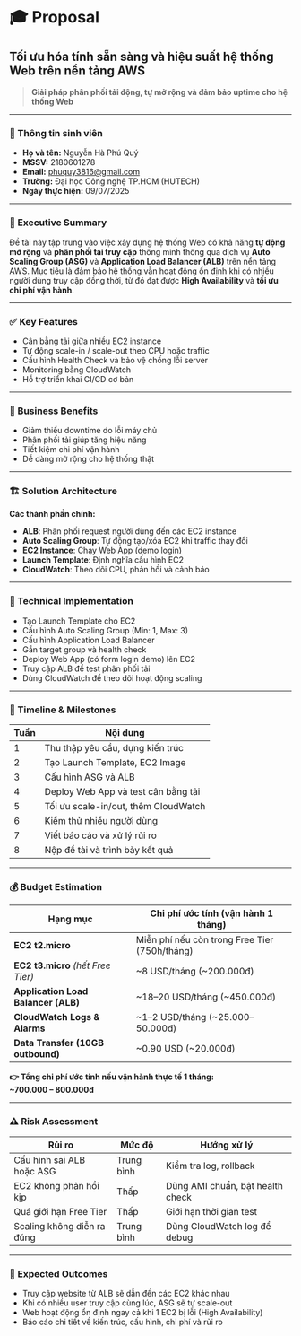 
# 🎓 Proposal  
## Tối ưu hóa tính sẵn sàng và hiệu suất hệ thống Web trên nền tảng AWS
> **Giải pháp phân phối tải động, tự mở rộng và đảm bảo uptime cho hệ thống Web**

---

### 📄 Thông tin sinh viên  
- **Họ và tên:** Nguyễn Hà Phú Quý  
- **MSSV:** 2180601278  
- **Email:** phuquy3816@gmail.com  
- **Trường:** Đại học Công nghệ TP.HCM (HUTECH)  
- **Ngày thực hiện:** 09/07/2025  

---

### 📄 Executive Summary  
Đề tài này tập trung vào việc xây dựng hệ thống Web có khả năng **tự động mở rộng** và **phân phối tải truy cập** thông minh thông qua dịch vụ **Auto Scaling Group (ASG)** và **Application Load Balancer (ALB)** trên nền tảng AWS. Mục tiêu là đảm bảo hệ thống vẫn hoạt động ổn định khi có nhiều người dùng truy cập đồng thời, từ đó đạt được **High Availability** và **tối ưu chi phí vận hành**.

---

### ✅ Key Features  
- Cân bằng tải giữa nhiều EC2 instance  
- Tự động scale-in / scale-out theo CPU hoặc traffic  
- Cấu hình Health Check và bảo vệ chống lỗi server  
- Monitoring bằng CloudWatch  
- Hỗ trợ triển khai CI/CD cơ bản  

---

### 💼 Business Benefits  
- Giảm thiểu downtime do lỗi máy chủ  
- Phân phối tải giúp tăng hiệu năng  
- Tiết kiệm chi phí vận hành  
- Dễ dàng mở rộng cho hệ thống thật  

---

### 🏗️ Solution Architecture  
**Các thành phần chính:**  
- **ALB**: Phân phối request người dùng đến các EC2 instance  
- **Auto Scaling Group**: Tự động tạo/xóa EC2 khi traffic thay đổi  
- **EC2 Instance**: Chạy Web App (demo login)  
- **Launch Template**: Định nghĩa cấu hình EC2  
- **CloudWatch**: Theo dõi CPU, phản hồi và cảnh báo  

---

### 🔧 Technical Implementation  
- Tạo Launch Template cho EC2  
- Cấu hình Auto Scaling Group (Min: 1, Max: 3)  
- Cấu hình Application Load Balancer  
- Gắn target group và health check  
- Deploy Web App (có form login demo) lên EC2  
- Truy cập ALB để test phân phối tải  
- Dùng CloudWatch để theo dõi hoạt động scaling  

---

### 📅 Timeline & Milestones  

| Tuần | Nội dung |
|------|----------|
| 1    | Thu thập yêu cầu, dựng kiến trúc |
| 2    | Tạo Launch Template, EC2 Image |
| 3    | Cấu hình ASG và ALB |
| 4    | Deploy Web App và test cân bằng tải |
| 5    | Tối ưu scale-in/out, thêm CloudWatch |
| 6    | Kiểm thử nhiều người dùng |
| 7    | Viết báo cáo và xử lý rủi ro |
| 8    | Nộp đề tài và trình bày kết quả |

---

### 💰 Budget Estimation  

| Hạng mục                         | Chi phí ước tính (vận hành 1 tháng)          |
|----------------------------------|---------------------------------------------|
| **EC2 t2.micro**                 | Miễn phí nếu còn trong Free Tier (750h/tháng) |
| **EC2 t3.micro** *(hết Free Tier)* | ~8 USD/tháng (~200.000đ)                  |
| **Application Load Balancer (ALB)** | ~18–20 USD/tháng (~450.000đ)              |
| **CloudWatch Logs & Alarms**     | ~1–2 USD/tháng (~25.000–50.000đ)           |
| **Data Transfer (10GB outbound)**| ~0.90 USD (~20.000đ)                       |

**👉 Tổng chi phí ước tính nếu vận hành thực tế 1 tháng:**  
**~700.000 – 800.000đ**

---

### ⚠️ Risk Assessment  

| Rủi ro                      | Mức độ     | Hướng xử lý                          |
|-----------------------------|------------|--------------------------------------|
| Cấu hình sai ALB hoặc ASG   |    Trung bình |    Kiểm tra log, rollback               |
| EC2 không phản hồi kịp      |    Thấp       |    Dùng AMI chuẩn, bật health check     |
| Quá giới hạn Free Tier      |    Thấp       |    Giới hạn thời gian test              |
| Scaling không diễn ra đúng  |    Trung bình |    Dùng CloudWatch log để debug         |

---

### 🎯 Expected Outcomes  
- Truy cập website từ ALB sẽ dẫn đến các EC2 khác nhau  
- Khi có nhiều user truy cập cùng lúc, ASG sẽ tự scale-out  
- Web hoạt động ổn định ngay cả khi 1 EC2 bị lỗi (High Availability)  
- Báo cáo chi tiết về kiến trúc, cấu hình, chi phí và rủi ro  
